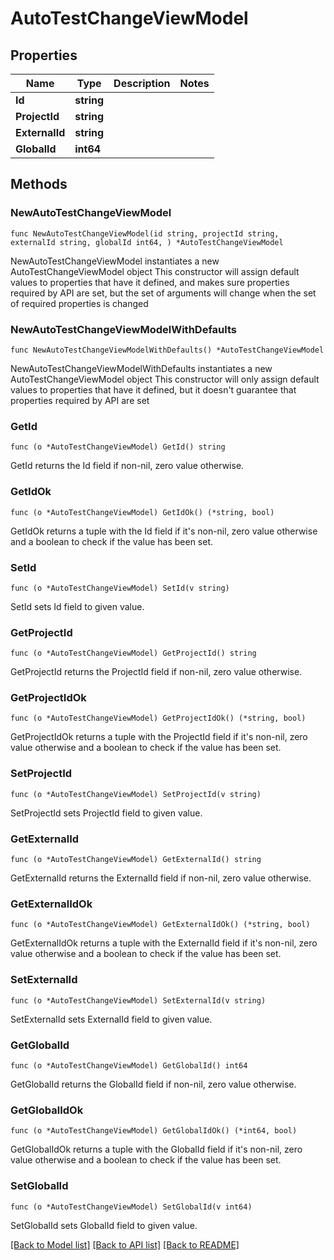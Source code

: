 # AutoTestChangeViewModel

## Properties

Name | Type | Description | Notes
------------ | ------------- | ------------- | -------------
**Id** | **string** |  | 
**ProjectId** | **string** |  | 
**ExternalId** | **string** |  | 
**GlobalId** | **int64** |  | 

## Methods

### NewAutoTestChangeViewModel

`func NewAutoTestChangeViewModel(id string, projectId string, externalId string, globalId int64, ) *AutoTestChangeViewModel`

NewAutoTestChangeViewModel instantiates a new AutoTestChangeViewModel object
This constructor will assign default values to properties that have it defined,
and makes sure properties required by API are set, but the set of arguments
will change when the set of required properties is changed

### NewAutoTestChangeViewModelWithDefaults

`func NewAutoTestChangeViewModelWithDefaults() *AutoTestChangeViewModel`

NewAutoTestChangeViewModelWithDefaults instantiates a new AutoTestChangeViewModel object
This constructor will only assign default values to properties that have it defined,
but it doesn't guarantee that properties required by API are set

### GetId

`func (o *AutoTestChangeViewModel) GetId() string`

GetId returns the Id field if non-nil, zero value otherwise.

### GetIdOk

`func (o *AutoTestChangeViewModel) GetIdOk() (*string, bool)`

GetIdOk returns a tuple with the Id field if it's non-nil, zero value otherwise
and a boolean to check if the value has been set.

### SetId

`func (o *AutoTestChangeViewModel) SetId(v string)`

SetId sets Id field to given value.


### GetProjectId

`func (o *AutoTestChangeViewModel) GetProjectId() string`

GetProjectId returns the ProjectId field if non-nil, zero value otherwise.

### GetProjectIdOk

`func (o *AutoTestChangeViewModel) GetProjectIdOk() (*string, bool)`

GetProjectIdOk returns a tuple with the ProjectId field if it's non-nil, zero value otherwise
and a boolean to check if the value has been set.

### SetProjectId

`func (o *AutoTestChangeViewModel) SetProjectId(v string)`

SetProjectId sets ProjectId field to given value.


### GetExternalId

`func (o *AutoTestChangeViewModel) GetExternalId() string`

GetExternalId returns the ExternalId field if non-nil, zero value otherwise.

### GetExternalIdOk

`func (o *AutoTestChangeViewModel) GetExternalIdOk() (*string, bool)`

GetExternalIdOk returns a tuple with the ExternalId field if it's non-nil, zero value otherwise
and a boolean to check if the value has been set.

### SetExternalId

`func (o *AutoTestChangeViewModel) SetExternalId(v string)`

SetExternalId sets ExternalId field to given value.


### GetGlobalId

`func (o *AutoTestChangeViewModel) GetGlobalId() int64`

GetGlobalId returns the GlobalId field if non-nil, zero value otherwise.

### GetGlobalIdOk

`func (o *AutoTestChangeViewModel) GetGlobalIdOk() (*int64, bool)`

GetGlobalIdOk returns a tuple with the GlobalId field if it's non-nil, zero value otherwise
and a boolean to check if the value has been set.

### SetGlobalId

`func (o *AutoTestChangeViewModel) SetGlobalId(v int64)`

SetGlobalId sets GlobalId field to given value.



[[Back to Model list]](../README.md#documentation-for-models) [[Back to API list]](../README.md#documentation-for-api-endpoints) [[Back to README]](../README.md)



